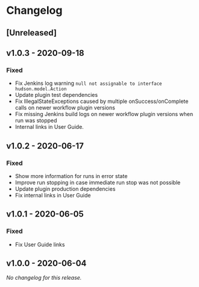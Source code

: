 # Changelog

## [Unreleased]

## v1.0.3 - 2020-09-18
### Fixed
- Fix Jenkins log warning `null not assignable to interface hudson.model.Action`
- Update plugin test dependencies
- Fix IllegalStateExceptions caused by multiple onSuccess/onComplete calls on newer workflow plugin
  versions
- Fix missing Jenkins build logs on newer workflow plugin versions when run was stopped
- Internal links in User Guide.

## v1.0.2 - 2020-06-17
### Fixed
- Show more information for runs in error state
- Improve run stopping in case immediate run stop was not possible
- Update plugin production dependencies
- Fix internal links in User Guide

## v1.0.1 - 2020-06-05
### Fixed
- Fix User Guide links

## v1.0.0 - 2020-06-04
*No changelog for this release.*
